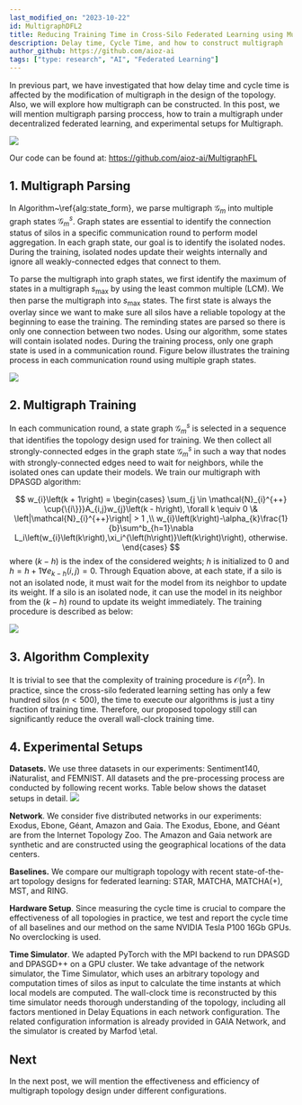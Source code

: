 ```yaml
---
last_modified_on: "2023-10-22"
id: MultigraphDFL2
title: Reducing Training Time in Cross-Silo Federated Learning using Multigraph Topology (Part 3)
description: Delay time, Cycle Time, and how to construct multigraph
author_github: https://github.com/aioz-ai
tags: ["type: research", "AI", "Federated Learning"]
---
```

In previous part, we have investigated that how delay time and cycle time is affected by the modification of multigraph in the  design of the topology. Also, we will explore how multigraph can be constructed.  In this post, we will mention multigraph parsing proccess, how to train a multigraph under decentralized federated learning, and experimental  setups for Multigraph.

![](https://blog.openmined.org/content/images/2021/08/AV-procedure-artboard-1-3-04-1.png)

Our code can be found at: https://github.com/aioz-ai/MultigraphFL
## 1. Multigraph Parsing
In Algorithm~\ref{alg:state_form}, we parse multigraph $\mathcal{G}_m$ into multiple graph states  $\mathcal{G}_m^s$. Graph states are essential to identify the connection status of silos in a specific communication round to perform model aggregation. In each graph state, our goal is to identify the isolated nodes. During the training, isolated nodes update their weights internally and ignore all weakly-connected edges that connect to them.

To parse the multigraph into graph states, we first identify the maximum of states in a multigraph $s_{\max}$ by using the least common multiple (LCM). We then parse the multigraph into $s_{\max}$ states. The first state is always the overlay since we want to make sure all silos have a reliable topology at the beginning to ease the training. The reminding states are parsed so there is only one connection between two nodes. Using our algorithm, some states will contain isolated nodes. During the training process, only one graph state is used in a communication round.  Figure below illustrates the training process in each communication round using multiple graph states.

![](https://vision.aioz.io/f/f16aa3d9d3134c94974a/?dl=1)

## 2. Multigraph Training
In each communication round, a state graph $\mathcal{G}_m^s$ is selected in a sequence that identifies the topology design used for training. We then collect all strongly-connected edges in the graph state $\mathcal{G}_m^s$ in such a way that nodes with strongly-connected edges need to wait for neighbors, while the isolated ones can update their models. We train our multigraph with DPASGD algorithm:

$$
w_{i}\left(k + 1\right) =
\begin{cases}
    \sum_{j \in \mathcal{N}_{i}^{++} \cup{\{i\}}}A_{i,j}w_{j}\left(k - h\right),  \forall  k \equiv 0 \& \left|\mathcal{N}_{i}^{++}\right| > 1 ,\\
   w_{i}\left(k\right)-\alpha_{k}\frac{1}{b}\sum^b_{h=1}\nabla L_i\left(w_{i}\left(k\right),\xi_i^{\left(h\right)}\left(k\right)\right), otherwise.
\end{cases}
$$
where $(k- h)$ is the index of the considered weights; $h$ is initialized to $0$ and 
$h = h + 1 \forall e_{k-h}(i,j) = 0$. Through Equation above, at each state, if a silo is not an isolated node, it must wait for the model from its neighbor to update its weight. If a silo is an isolated node, it can use the model in its neighbor from the $(k-h)$ round to update its weight immediately. The training procedure is described as below:

![](https://vision.aioz.io/f/1adf87be6abb431cb2c1/?dl=1)

## 3. Algorithm Complexity
It is trivial to see that the complexity of training procedure is $\mathcal{O}(n^2)$. In practice, since the cross-silo federated learning setting has only a few hundred silos ($n<500$), the time to execute our algorithms is just a tiny fraction of training time. Therefore, our proposed topology still can significantly reduce the overall wall-clock training time.


## 4. Experimental Setups

**Datasets.** We use three datasets in our experiments: Sentiment140, iNaturalist, and FEMNIST. All datasets and the pre-processing process are conducted by following recent works. Table below shows the dataset setups in detail.
![](https://vision.aioz.io/f/e2113d1fdde244b39c0f/?dl=1)

**Network**. We consider five distributed networks in our experiments: Exodus, Ebone, Géant, Amazon and Gaia. The Exodus, Ebone, and Géant are from the Internet Topology Zoo. The Amazon and Gaia network are synthetic and are constructed using the geographical locations of the data centers. 

**Baselines.**
We compare our multigraph topology with recent state-of-the-art topology designs for federated learning: STAR, MATCHA, MATCHA(+), MST, and RING.

**Hardware Setup**. Since measuring the cycle time is crucial to compare the effectiveness of all topologies in practice, we test and report the cycle time of all baselines and our method on the same NVIDIA Tesla P100 16Gb GPUs. No overclocking is used. 

**Time Simulator**. We adapted PyTorch with the MPI backend to run DPASGD and DPASGD++ on a GPU cluster. We take advantage of the network simulator, the Time Simulator, which uses an arbitrary topology and computation times of silos as input to calculate the time instants at which local models are computed. The wall-clock time is reconstructed by this time simulator needs thorough understanding of the topology, including all factors mentioned in Delay Equations in each network configuration. The related configuration information is already provided in GAIA Network, and the simulator is created by Marfod \etal.

## Next
In the next post, we will mention the effectiveness and efficiency of multigraph topology design under different configurations.

